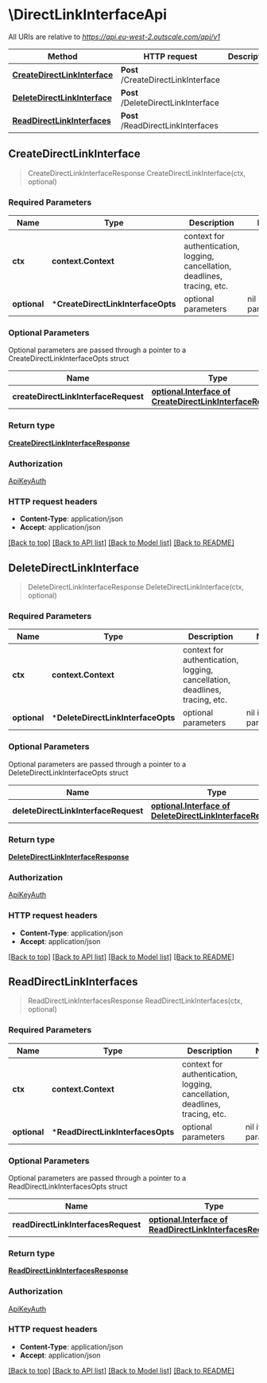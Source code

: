 # \DirectLinkInterfaceApi

All URIs are relative to *https://api.eu-west-2.outscale.com/api/v1*

Method | HTTP request | Description
------------- | ------------- | -------------
[**CreateDirectLinkInterface**](DirectLinkInterfaceApi.md#CreateDirectLinkInterface) | **Post** /CreateDirectLinkInterface | 
[**DeleteDirectLinkInterface**](DirectLinkInterfaceApi.md#DeleteDirectLinkInterface) | **Post** /DeleteDirectLinkInterface | 
[**ReadDirectLinkInterfaces**](DirectLinkInterfaceApi.md#ReadDirectLinkInterfaces) | **Post** /ReadDirectLinkInterfaces | 



## CreateDirectLinkInterface

> CreateDirectLinkInterfaceResponse CreateDirectLinkInterface(ctx, optional)



### Required Parameters


Name | Type | Description  | Notes
------------- | ------------- | ------------- | -------------
**ctx** | **context.Context** | context for authentication, logging, cancellation, deadlines, tracing, etc.
 **optional** | ***CreateDirectLinkInterfaceOpts** | optional parameters | nil if no parameters

### Optional Parameters

Optional parameters are passed through a pointer to a CreateDirectLinkInterfaceOpts struct


Name | Type | Description  | Notes
------------- | ------------- | ------------- | -------------
 **createDirectLinkInterfaceRequest** | [**optional.Interface of CreateDirectLinkInterfaceRequest**](CreateDirectLinkInterfaceRequest.md)|  | 

### Return type

[**CreateDirectLinkInterfaceResponse**](CreateDirectLinkInterfaceResponse.md)

### Authorization

[ApiKeyAuth](../README.md#ApiKeyAuth)

### HTTP request headers

- **Content-Type**: application/json
- **Accept**: application/json

[[Back to top]](#) [[Back to API list]](../README.md#documentation-for-api-endpoints)
[[Back to Model list]](../README.md#documentation-for-models)
[[Back to README]](../README.md)


## DeleteDirectLinkInterface

> DeleteDirectLinkInterfaceResponse DeleteDirectLinkInterface(ctx, optional)



### Required Parameters


Name | Type | Description  | Notes
------------- | ------------- | ------------- | -------------
**ctx** | **context.Context** | context for authentication, logging, cancellation, deadlines, tracing, etc.
 **optional** | ***DeleteDirectLinkInterfaceOpts** | optional parameters | nil if no parameters

### Optional Parameters

Optional parameters are passed through a pointer to a DeleteDirectLinkInterfaceOpts struct


Name | Type | Description  | Notes
------------- | ------------- | ------------- | -------------
 **deleteDirectLinkInterfaceRequest** | [**optional.Interface of DeleteDirectLinkInterfaceRequest**](DeleteDirectLinkInterfaceRequest.md)|  | 

### Return type

[**DeleteDirectLinkInterfaceResponse**](DeleteDirectLinkInterfaceResponse.md)

### Authorization

[ApiKeyAuth](../README.md#ApiKeyAuth)

### HTTP request headers

- **Content-Type**: application/json
- **Accept**: application/json

[[Back to top]](#) [[Back to API list]](../README.md#documentation-for-api-endpoints)
[[Back to Model list]](../README.md#documentation-for-models)
[[Back to README]](../README.md)


## ReadDirectLinkInterfaces

> ReadDirectLinkInterfacesResponse ReadDirectLinkInterfaces(ctx, optional)



### Required Parameters


Name | Type | Description  | Notes
------------- | ------------- | ------------- | -------------
**ctx** | **context.Context** | context for authentication, logging, cancellation, deadlines, tracing, etc.
 **optional** | ***ReadDirectLinkInterfacesOpts** | optional parameters | nil if no parameters

### Optional Parameters

Optional parameters are passed through a pointer to a ReadDirectLinkInterfacesOpts struct


Name | Type | Description  | Notes
------------- | ------------- | ------------- | -------------
 **readDirectLinkInterfacesRequest** | [**optional.Interface of ReadDirectLinkInterfacesRequest**](ReadDirectLinkInterfacesRequest.md)|  | 

### Return type

[**ReadDirectLinkInterfacesResponse**](ReadDirectLinkInterfacesResponse.md)

### Authorization

[ApiKeyAuth](../README.md#ApiKeyAuth)

### HTTP request headers

- **Content-Type**: application/json
- **Accept**: application/json

[[Back to top]](#) [[Back to API list]](../README.md#documentation-for-api-endpoints)
[[Back to Model list]](../README.md#documentation-for-models)
[[Back to README]](../README.md)

